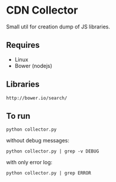 # CDN Collector
Small util for creation dump of JS libraries.

## Requires
* Linux
* Bower (nodejs)

## Libraries
    
    http://bower.io/search/

## To run

    python collector.py
  
without debug messages:  

    python collector.py | grep -v DEBUG
    
with only error log:

    python collector.py | grep ERROR
